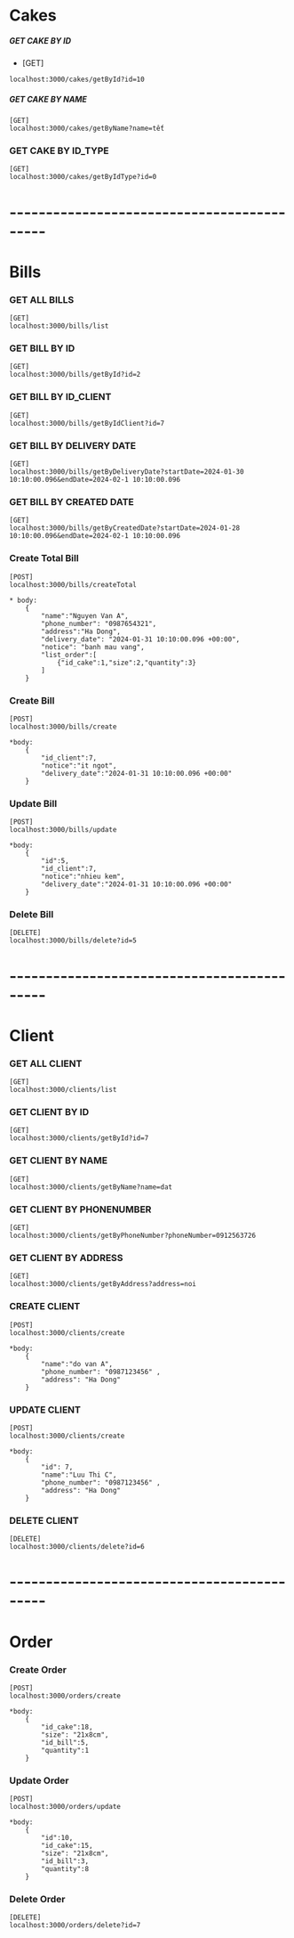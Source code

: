 # Cakes

##### GET CAKE BY ID
* [GET] 
```
localhost:3000/cakes/getById?id=10
```

##### GET CAKE BY NAME
```
[GET] 
localhost:3000/cakes/getByName?name=tết
```

### GET CAKE BY ID_TYPE
```
[GET] 
localhost:3000/cakes/getByIdType?id=0
```

# -------------------------------------------

# Bills

### GET ALL BILLS
```
[GET] 
localhost:3000/bills/list
```

### GET BILL BY ID
```
[GET] 
localhost:3000/bills/getById?id=2
```

### GET BILL BY ID_CLIENT
```
[GET] 
localhost:3000/bills/getByIdClient?id=7
```

### GET BILL BY DELIVERY DATE
```
[GET] 
localhost:3000/bills/getByDeliveryDate?startDate=2024-01-30 10:10:00.096&endDate=2024-02-1 10:10:00.096
```

### GET BILL BY CREATED DATE
```
[GET] 
localhost:3000/bills/getByCreatedDate?startDate=2024-01-28 10:10:00.096&endDate=2024-02-1 10:10:00.096
```

### Create Total Bill

```
[POST] 
localhost:3000/bills/createTotal

* body: 
    {
        "name":"Nguyen Van A",
        "phone_number": "0987654321",
        "address":"Ha Dong",
        "delivery_date": "2024-01-31 10:10:00.096 +00:00",
        "notice": "banh mau vang",
        "list_order":[
            {"id_cake":1,"size":2,"quantity":3}
        ]
    }
```

### Create Bill
```
[POST] 
localhost:3000/bills/create

*body:
    {
        "id_client":7,
        "notice":"it ngot",
        "delivery_date":"2024-01-31 10:10:00.096 +00:00"
    }
```

### Update Bill
```
[POST] 
localhost:3000/bills/update

*body:
    {
        "id":5,
        "id_client":7,
        "notice":"nhieu kem",
        "delivery_date":"2024-01-31 10:10:00.096 +00:00"
    }
```

### Delete Bill
```
[DELETE] 
localhost:3000/bills/delete?id=5
```

# -------------------------------------------

# Client

### GET ALL CLIENT
```
[GET] 
localhost:3000/clients/list
```

### GET CLIENT BY ID
```
[GET] 
localhost:3000/clients/getById?id=7
```

### GET CLIENT BY NAME
```
[GET] 
localhost:3000/clients/getByName?name=dat
```

### GET CLIENT BY PHONENUMBER
```
[GET] 
localhost:3000/clients/getByPhoneNumber?phoneNumber=0912563726
```

### GET CLIENT BY ADDRESS
```
[GET] 
localhost:3000/clients/getByAddress?address=noi
```

### CREATE CLIENT
```
[POST]
localhost:3000/clients/create

*body:
    {
        "name":"do van A",
        "phone_number": "0987123456" ,
        "address": "Ha Dong"
    }
```

### UPDATE CLIENT
```
[POST]
localhost:3000/clients/create

*body:
    {
        "id": 7,
        "name":"Luu Thi C",
        "phone_number": "0987123456" ,
        "address": "Ha Dong"
    }
```

### DELETE CLIENT
```
[DELETE]
localhost:3000/clients/delete?id=6
```

# -------------------------------------------

# Order

### Create Order
```
[POST]
localhost:3000/orders/create

*body:
    {
        "id_cake":18,
        "size": "21x8cm",
        "id_bill":5,
        "quantity":1
    }
```

### Update Order
```
[POST]
localhost:3000/orders/update

*body:
    {
        "id":10,
        "id_cake":15,
        "size": "21x8cm",
        "id_bill":3,
        "quantity":8
    }
```

### Delete Order
```
[DELETE]
localhost:3000/orders/delete?id=7
```